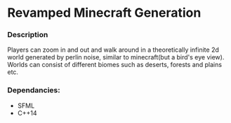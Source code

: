 # Revamped Minecraft Generation

### Description
Players can zoom in and out and walk around in a theoretically infinite 2d world generated by perlin noise, similar to minecraft(but a bird's eye view).
Worlds can consist of different biomes such as deserts, forests and plains etc.

### Dependancies: 
- SFML
- C++14 
